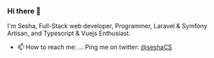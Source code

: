 ### Hi there 👋

I'm Sesha, Full-Stack web developer, Programmer, Laravel & Symfony Artisan, and Typescript & Vuejs Enthusiast. 

- 📫 How to reach me: ...
Ping me on twitter: [@seshaCS](https://twitter.com/seshacs)
<!--
**seshac/seshac** is a ✨ _special_ ✨ repository because its `README.md` (this file) appears on your GitHub profile.

Here are some ideas to get you started:

- 🔭 I’m currently working on ...
- 🌱 I’m currently learning ...
- 👯 I’m looking to collaborate on ...
- 🤔 I’m looking for help with ...
- 💬 Ask me about ...
- 📫 How to reach me: ...
- 😄 Pronouns: ...
- ⚡ Fun fact: ...
-->
